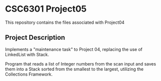 # CSC6301 Project05
This repository contains the files associated with Project04
## Project Description
Implements a "maintenance task" to Project 04, replacing the use of LinkedList
with Stack.

Program that reads a list of Integer numbers from the scan input
and saves them into a Stack sorted from the smallest to the largest, utilizing
the Collections Framework.